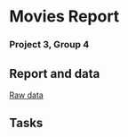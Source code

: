 # Movies Report
### Project 3, Group 4



## Report and data

[Raw data](https://www.kaggle.com/danielgrijalvas/movies)


## Tasks

